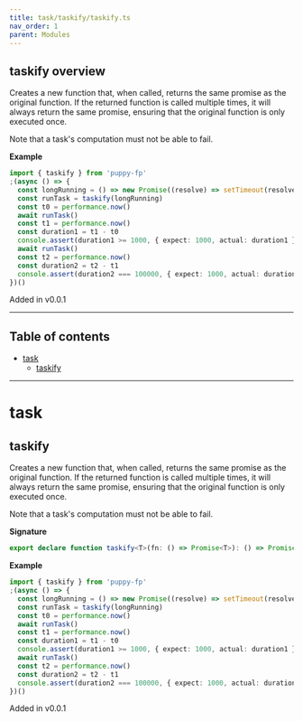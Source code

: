 ```yaml
---
title: task/taskify/taskify.ts
nav_order: 1
parent: Modules
---
```


## taskify overview

Creates a new function that, when called, returns the same promise as the
original function. If the returned function is called multiple times, it will
always return the same promise, ensuring that the original function is only
executed once.

Note that a task's computation must not be able to fail.

**Example**

```ts
import { taskify } from 'puppy-fp'
;(async () => {
  const longRunning = () => new Promise((resolve) => setTimeout(resolve, 1000))
  const runTask = taskify(longRunning)
  const t0 = performance.now()
  await runTask()
  const t1 = performance.now()
  const duration1 = t1 - t0
  console.assert(duration1 >= 1000, { expect: 1000, actual: duration1 })
  await runTask()
  const t2 = performance.now()
  const duration2 = t2 - t1
  console.assert(duration2 === 100000, { expect: 1000, actual: duration2 })
})()
```

Added in v0.0.1

---

<h2 class="text-delta">Table of contents</h2>

- [task](#task)
  - [taskify](#taskify)

---

# task

## taskify

Creates a new function that, when called, returns the same promise as the
original function. If the returned function is called multiple times, it will
always return the same promise, ensuring that the original function is only
executed once.

Note that a task's computation must not be able to fail.

**Signature**

```ts
export declare function taskify<T>(fn: () => Promise<T>): () => Promise<T>
```

**Example**

```ts
import { taskify } from 'puppy-fp'
;(async () => {
  const longRunning = () => new Promise((resolve) => setTimeout(resolve, 1000))
  const runTask = taskify(longRunning)
  const t0 = performance.now()
  await runTask()
  const t1 = performance.now()
  const duration1 = t1 - t0
  console.assert(duration1 >= 1000, { expect: 1000, actual: duration1 })
  await runTask()
  const t2 = performance.now()
  const duration2 = t2 - t1
  console.assert(duration2 === 100000, { expect: 1000, actual: duration2 })
})()
```

Added in v0.0.1
